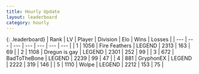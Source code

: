 ```yaml
---
title: Hourly Update
layout: leaderboard
category: hourly
---
```


{: .leaderboard}
| Rank | LV | Player | Division | Elo | Wins | Losses |
| --- | --- | --- | --- | --- | --- | --- |
| <span data-change="0">1</span> | 1056 | <span title="ID: 357425">Fire Feathers</span> | LEGEND | <span data-change="0">2313</span> | <span data-change="0">163</span> | <span data-change="0">69</span> |
| <span data-change="0">2</span> | 1108 | <span title="ID: 203132">Dregun is gay</span> | LEGEND | <span data-change="0">2301</span> | <span data-change="0">252</span> | <span data-change="0">99</span> |
| <span data-change="0">3</span> | 672 | <span title="ID: 391169">BadToTheBone</span> | LEGEND | <span data-change="10">2239</span> | <span data-change="2">99</span> | <span data-change="0">47</span> |
| <span data-change="0">4</span> | 881 | <span title="ID: 315148">GryphonEX</span> | LEGEND | <span data-change="0">2222</span> | <span data-change="0">319</span> | <span data-change="0">146</span> |
| <span data-change="0">5</span> | 1110 | <span title="ID: 204953">Wolpe</span> | LEGEND | <span data-change="0">2212</span> | <span data-change="0">153</span> | <span data-change="0">75</span> |